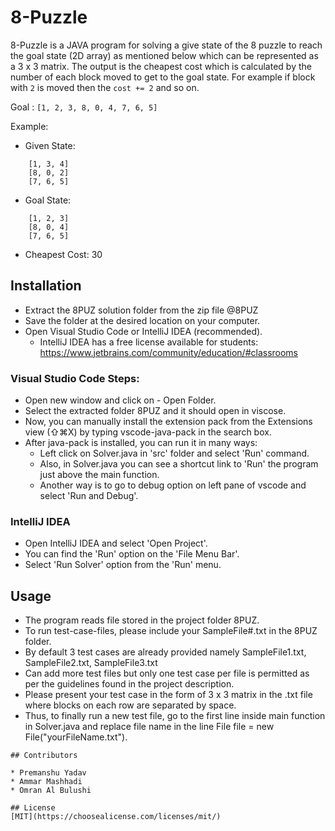 # 8-Puzzle

8-Puzzle is a JAVA program for solving a give state of the 8 puzzle to reach the goal state (2D array) as mentioned below which can be represented as a 3 x 3 matrix. The output is the cheapest cost which is calculated by the number of each block moved to get to the goal state. For example if block with ```2``` is moved then the ```cost += 2``` and so on.

Goal : ```[1, 2, 3, 8, 0, 4, 7, 6, 5]```

Example:
* Given State:  
``` 
    [1, 3, 4]
    [8, 0, 2]
    [7, 6, 5]
```
* Goal State: 
``` 
    [1, 2, 3]
    [8, 0, 4]
    [7, 6, 5]
```
* Cheapest Cost: 30


## Installation

* Extract the 8PUZ solution folder from the zip file @8PUZ
* Save the folder at the desired location on your computer.
* Open Visual Studio Code or IntelliJ IDEA (recommended).
    * IntelliJ IDEA has a free license available for students: https://www.jetbrains.com/community/education/#classrooms

### Visual Studio Code Steps:

* Open new window and click on - Open Folder.
* Select the extracted folder 8PUZ and it should open in viscose.
* Now, you can manually install the extension pack from the Extensions view (⇧⌘X) by typing vscode-java-pack in the search box.
* After java-pack is installed, you can run it in many ways:
    * Left click on Solver.java in 'src' folder and select 'Run' command.
    * Also, in Solver.java you can see a shortcut link to 'Run' the program just above the main function.
    * Another way is to go to debug option on left pane of vscode and select 'Run and Debug'.

### IntelliJ IDEA

* Open IntelliJ IDEA and select 'Open Project'.
* You can find the 'Run' option on the 'File Menu Bar'.
* Select 'Run Solver' option from the 'Run' menu.

## Usage

* The program reads file stored in the project folder 8PUZ.
* To run test-case-files, please include your SampleFile#.txt in the 8PUZ folder.
* By default 3 test cases are already provided namely SampleFile1.txt, SampleFile2.txt, SampleFile3.txt
* Can add more test files but only one test case per file is permitted as per the guidelines found in the project description.
* Please present your test case in the form of 3 x 3 matrix in the .txt file where blocks on each row are separated by space.
* Thus, to finally run a new test file, go to the first line inside main function in Solver.java and replace file name in the line File file = new File("yourFileName.txt").


```
## Contributors

* Premanshu Yadav
* Ammar Mashhadi
* Omran Al Bulushi

## License
[MIT](https://choosealicense.com/licenses/mit/)

